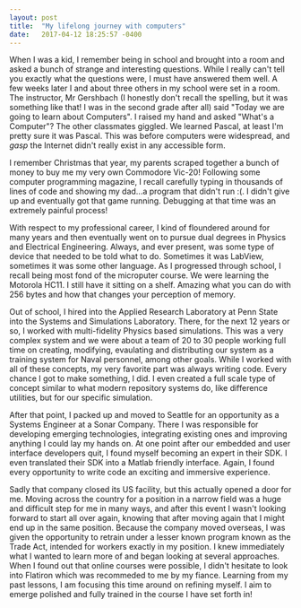 ```yaml
---
layout: post
title:  "My lifelong journey with computers"
date:   2017-04-12 18:25:57 -0400
---
```



When I was a kid, I remember being in school and brought into a room and asked a bunch of strange and interesting questions.  While I really can't tell you exactly what the questions were, I must have answered them well.  A few weeks later I and about three others in my school were set in a room.  The instructor, Mr Gershbach (I honestly don't recall the spelling, but it was something like that! I was in the second grade after all) said "Today we are going to learn about Computers".  I raised my hand and asked "What's a Computer"? The other classmates giggled.   We learned Pascal, at least I'm pretty sure it was Pascal.  This was before computers were widespread, and *gasp* the Internet didn't really exist in any accessible form.

I remember Christmas that year, my parents scraped together a bunch of money to buy me my very own Commodore Vic-20! Following some computer programming magazine, I recall carefully typing in thousands of lines of code and showing my dad...a program that didn't run :(.  I didn't give up and eventually got that game running. Debugging at that time was an extremely painful process!

With respect to my professional career, I kind of floundered around for many years and then eventually went on to pursue dual degrees in Physics and Electrical Engineering.  Always, and ever present, was some type of device that needed to be told what to do.  Sometimes it was LabView, sometimes it was some other language.  As I progressed through school, I recall being most fond of the microputer course.  We were learning the Motorola HC11.  I still have it sitting on a shelf. Amazing what you can do with 256 bytes and how that changes your perception of memory.

Out of school, I hired into the Applied Research Laboratory at Penn State into the Systems and Simulations Laboratory.  There, for the next 12 years or so, I worked with multi-fidelity Physics based simulations.  This was a very complex system and we were about a team of 20 to 30 people working full time on creating, modifying, evaulating and distributing our system as a training system for Naval personnel, among other goals.  While I worked with all of these concepts, my very favorite part was always writing code.  Every chance I got to make something, I did.  I even created a full scale type of concept similar to what modern repository systems do, like difference utilities,  but for our specific simulation.  

After that point, I packed up and moved to Seattle for an opportunity as a Systems Engineer at a Sonar Company.  There I was responsible for developing emerging technologies, integrating existing ones and improving anything I could lay my hands on.  At one point after our embedded and user interface developers quit, I found myself becoming an expert in their SDK.  I even translated their SDK into a Matlab friendly interface.  Again, I found every opportunity to write code an exciting and immersive experience. 

Sadly that company closed its US facility, but this actually opened a door for me.  Moving across the country for a position in a narrow field was a huge and difficult step for me in many ways, and after this event I wasn't looking forward to start all over again, knowing that after moving again that I might end up in the same position. Because the company moved overseas, I was given the opportunity to retrain under a lesser known program known as the Trade Act, intended for workers exactly in my position.  I knew immediately what I wanted to learn more of and began looking at several approaches.  When I found out that online courses were possible, I didn't hesitate to look into Flatiron which was recommeded to me by my fiance.  Learning from my past lessons, I am focusing this time around on refining myself.  I aim to emerge polished and fully trained in the course I have set forth in!
